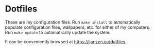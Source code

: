 # Dotfiles

These are my configuration files. Run `make install` to automatically populate
configuration files, wallpapers, etc. for either of my computers. Run `make update`
to automatically update the system.

It can be conveniently browsed at <https://jjanzen.ca/dotfiles>.
